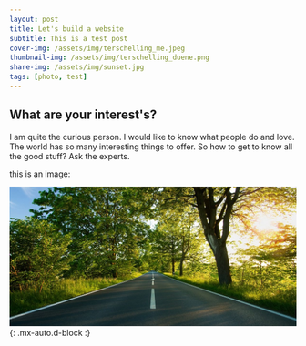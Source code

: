 ```yaml
---
layout: post
title: Let's build a website
subtitle: This is a test post
cover-img: /assets/img/terschelling_me.jpeg
thumbnail-img: /assets/img/terschelling_duene.png
share-img: /assets/img/sunset.jpg
tags: [photo, test]
---
```


## What are your interest's?

I am quite the curious person.
I would like to know what people do and love.
The world has so many interesting things to offer.
So how to get to know all the good stuff?
Ask the experts.

this is an image:

![Crepe](/assets/img/path.jpg){: .mx-auto.d-block :}
